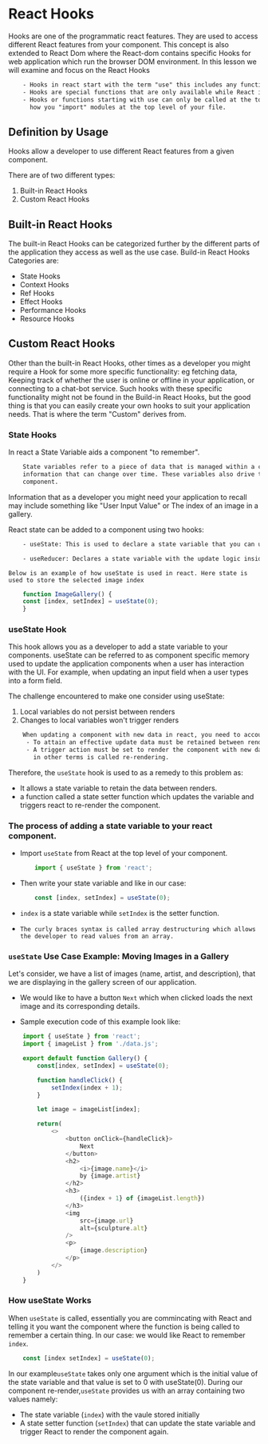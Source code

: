 # React Hooks

Hooks are one of the programmatic react features. They are used to access different React features from your component.
This concept is also extended to React Dom where the React-dom contains specific Hooks for web application which run the browser DOM environment.
In this lesson we will examine and focus on the React Hooks

```txt
    - Hooks in react start with the term "use" this includes any function stating with use or variables.
    - Hooks are special functions that are only available while React id rendering and they let you "hook into" react features.
    - Hooks or functions starting with use can only be called at the top level of your component similar to 
      how you "import" modules at the top level of your file.
```

## Definition by Usage

Hooks allow a developer to use different React features from a given component.

There are of two different types:

1. Built-in React Hooks
2. Custom React Hooks

## Built-in React Hooks

The built-in React Hooks can be categorized further by the different parts of the application they access as well as the use case.
Build-in React Hooks Categories are:

- State Hooks
- Context Hooks
- Ref Hooks
- Effect Hooks
- Performance Hooks
- Resource Hooks

## Custom React Hooks

Other than the built-in React Hooks, other times as a developer you might require a Hook for some more specific functionality: eg
fetching data, Keeping track of whether the user is online or offline in your application, or connecting to a chat-bot service.
Such hooks with these specific functionality might not be found in the Build-in React Hooks, but the good thing is that you can easily
create your own hooks to suit your application needs. That is where the term "Custom" derives from.

### State Hooks

In react a State Variable aids a component "to remember".

```txt
    State variables refer to a piece of data that is managed within a component and are used to store
    information that can change over time. These variables also drive the behavior and appearance of a 
    component.
```

Information that as a developer you might need your application to recall may include something like "User Input Value" or The index
of an image in a gallery.

React state can be added to a component using two hooks:

```txt
    - useState: This is used to declare a state variable that you can update directly.

    - useReducer: Declares a state variable with the update logic inside a reducer function.
```

`Below is an example of how useState is used in react. Here state is used to store the selected image index`

```js
    function ImageGallery() {
    const [index, setIndex] = useState(0);
    }
```

### useState Hook

This hook allows you as a developer to add a state variable to your components.
useState can be referred to as component specific memory used to update the application components when a user has interaction with the UI.
For example, when updating an input field when a user types into a form field.

The challenge encountered to make one consider using useState:

1. Local variables do not persist between renders
2. Changes to local variables won't trigger renders

```txt
    When updating a component with new data in react, you need to account for two things:
     - To attain an effective update data must be retained between renders and
     - A trigger action must be set to render the component with new data which 
       in other terms is called re-rendering. 
```

Therefore, the `useState` hook is used to as a remedy to this problem as:

- It allows a state variable to retain the data between renders.
- a function called a state setter function which updates the variable and triggers react to re-render the component.

### The process of adding a state variable to your react component.

- Import `useState` from React at the top level of your component.

    ```js
        import { useState } from 'react';
    ```

- Then write your state variable and like in our case:

    ```js
        const [index, setIndex] = useState(0);
    ```

- `index` is a state variable while `setIndex` is the setter function.

- `The curly braces syntax is called array destructuring which allows the developer to read values from an array.`

### `useState` Use Case Example: Moving Images in a Gallery 

Let's consider, we have a list of images (name, artist, and description), that we are displaying in the gallery 
screen of our application.

- We would like to have a button `Next` which when clicked loads the next image and its corresponding details.

- Sample execution code of this example look like:

```js
    import { useState } from 'react';
    import { imageList } from './data.js';

    export default function Gallery() {
        const[index, setIndex] = useState(0);

        function handleClick() {
            setIndex(index + 1);
        }

        let image = imageList[index];

        return(
            <>
                <button onClick={handleClick}>
                    Next
                </button>
                <h2>
                    <i>{image.name}</i>
                    by {image.artist}
                </h2>
                <h3>
                    ({index + 1} of {imageList.length})
                </h3>
                <img
                    src={image.url}
                    alt={sculpture.alt}
                />
                <p>
                    {image.description}
                </p>
            </>
        )
    }
```
### How useState Works

When `useState` is called, essentially you are commincating with React and telling it you want the component where the function is being called to remember a certain thing.
In our case: we would like React to remember `index`. 

```js
    const [index setIndex] = useState(0);
```  

In our example`useState` takes only one argument which is the initial value of the state variable and that value is set to 0 with useState(0). 
During our component re-render,`useState` provides us with an array containing two values namely:

- The state variable (`index`) with the vaule stored initially
- A state setter function (`setIndex`) that can update the state variable and trigger React to render the component again.  

